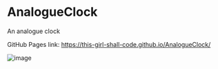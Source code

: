 # AnalogueClock
An analogue clock

GitHub Pages link: https://this-girl-shall-code.github.io/AnalogueClock/ 

![image](https://github.com/this-girl-shall-code/AnalogueClock/assets/141769052/ef5cf7cc-cbd3-482f-adea-b6d49aec0122)
